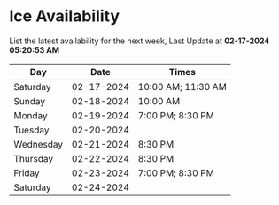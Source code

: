 # Ice Availability

List the latest availability for the next week, Last Update at **02-17-2024 05:20:53 AM**

| Day         | Date        | Times       |
| ----------- | ----------- | ----------- |
|Saturday|02-17-2024|10:00 AM; 11:30 AM|
|Sunday|02-18-2024|10:00 AM|
|Monday|02-19-2024|7:00 PM; 8:30 PM|
|Tuesday|02-20-2024||
|Wednesday|02-21-2024|8:30 PM|
|Thursday|02-22-2024|8:30 PM|
|Friday|02-23-2024|7:00 PM; 8:30 PM|
|Saturday|02-24-2024||

